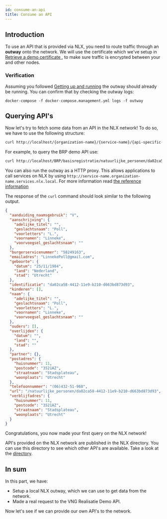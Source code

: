 ```yaml
---
id: consume-an-api
title: Consume an API
---
```


## Introduction

To use an API that is provided via NLX, you need to route traffic through an **outway** onto the network.
We will use the certificate which we've setup in [Retrieve a demo certificate ](../retrieve-a-demo-certificate.md), to make sure traffic is encrypted between your and other nodes.


### Verification

Assuming you followed [Getting up and running](./getting-up-and-running.md) the outway should already be running.
You can confirm that by checking the outway logs:

```
docker-compose -f docker-compose.management.yml logs -f outway
```


## Querying API's

Now let's try to fetch some data from an API in the NLX network!
To do so, we have to use the following structure:

```bash
curl http://localhost/{organization-name}/{service-name}/{api-specific-path}
```

For example, to query the BRP demo API use:

```bash
curl http://localhost/BRP/basisregistratie/natuurlijke_personen/da02ca58-4412-11e9-b210-d663bd873d93
```

You can also run the outway as a HTTP proxy. This allows applications to call services on NLX by using `http://service-name.organization-name.services.nlx.local`.
For more information read [the reference information](../../reference-information/proxy.md)

The response of the `curl` command should look similar to the following output.

```json
{
  "aanduiding_naamsgebruik": "V",
  "aanschrijving": {
    "adelijke_titel": "",
    "geslachtsnaam": "Poll",
    "voorletters": "L.",
    "voornamen": "Linneke",
    "voorvoegsel_geslachtsnaam": ""
  },
  "burgerservicenummer": "58249163",
  "emailadres": "LinnekePoll@gmail.com",
  "geboorte": {
    "datum": "25/11/1984",
    "land": "Nederland",
    "stad": "Utrecht"
  },
  "identificatie": "da02ca58-4412-11e9-b210-d663bd873d93",
  "kinderen": [],
  "naam": {
    "adelijke_titel": "",
    "geslachtsnaam": "Poll",
    "voorletters": "L.",
    "voornamen": "Linneke",
    "voorvoegsel_geslachtsnaam": ""
  },
  "ouders": [],
  "overlijden": {
    "datum": "",
    "land": "",
    "stad": ""
  },
  "partner": {},
  "postadres": {
    "huisnummer": 11,
    "postcode": "3521AZ",
    "straatnaam": "Stadsplateau",
    "woonplaats": "Utrecht"
  },
  "telefoonnummer": "(06)432-51-968",
  "url": "/natuurlijke_personen/da02ca58-4412-11e9-b210-d663bd873d93",
  "verblijfadres": {
    "huisnummer": 11,
    "postcode": "3521AZ",
    "straatnaam": "Stadsplateau",
    "woonplaats": "Utrecht"
  }
}
```

Congratulations, you now made your first query on the NLX network!

API's provided on the NLX network are published in the NLX directory. You can use this directory to see which other API's are available.
Take a look at the [directory](https://directory.nlx.io).

## In sum

In this part, we have:

- Setup a local NLX outway, which we can use to get data from the network.
- Made a real request to the VNG Realisatie Demo API.

Now let's see if we can provide our own API's to the network.
